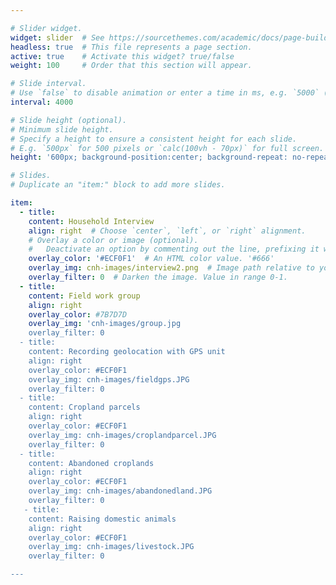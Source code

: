 ```yaml
---

# Slider widget.
widget: slider  # See https://sourcethemes.com/academic/docs/page-builder/
headless: true  # This file represents a page section.
active: true    # Activate this widget? true/false
weight: 100     # Order that this section will appear.

# Slide interval.
# Use `false` to disable animation or enter a time in ms, e.g. `5000` (5s).
interval: 4000

# Slide height (optional).
# Minimum slide height.
# Specify a height to ensure a consistent height for each slide.
# E.g. `500px` for 500 pixels or `calc(100vh - 70px)` for full screen. # calc(150%)
height: '600px; background-position:center; background-repeat: no-repeat; background-size: cover'

# Slides.
# Duplicate an "item:" block to add more slides.

item:
  - title:
    content: Household Interview
    align: right  # Choose `center`, `left`, or `right` alignment.
    # Overlay a color or image (optional).
    #   Deactivate an option by commenting out the line, prefixing it with `#`.
    overlay_color: '#ECF0F1'  # An HTML color value. '#666'
    overlay_img: cnh-images/interview2.png  # Image path relative to your `static/media/` folder. headers/bubbles-wide.jpg
    overlay_filter: 0  # Darken the image. Value in range 0-1.
  - title: 
    content: Field work group
    align: right
    overlay_color: #7B7D7D
    overlay_img: 'cnh-images/group.jpg
    overlay_filter: 0
  - title:
    content: Recording geolocation with GPS unit
    align: right
    overlay_color: #ECF0F1
    overlay_img: cnh-images/fieldgps.JPG
    overlay_filter: 0
  - title:
    content: Cropland parcels
    align: right
    overlay_color: #ECF0F1
    overlay_img: cnh-images/croplandparcel.JPG
    overlay_filter: 0
  - title:
    content: Abandoned croplands
    align: right
    overlay_color: #ECF0F1
    overlay_img: cnh-images/abandonedland.JPG
    overlay_filter: 0
   - title: 
    content: Raising domestic animals
    align: right
    overlay_color: #ECF0F1
    overlay_img: cnh-images/livestock.JPG
    overlay_filter: 0

---
```



